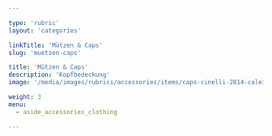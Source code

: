 ```yaml
---

type: 'rubric'
layout: 'categories'

linkTitle: 'Mützen & Caps'
slug: 'muetzen-caps'

title: 'Mützen & Caps'
description: 'Kopfbedeckung'
image: '/media/images/rubrics/accessories/items/caps-cinelli-2014-caleido.jpg'

weight: 3
menu:
  - aside_accessories_clothing

---
```

